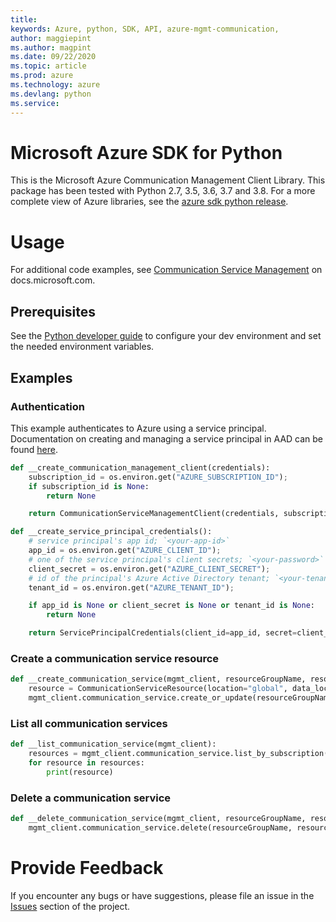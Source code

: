 ```yaml
---
title: 
keywords: Azure, python, SDK, API, azure-mgmt-communication, 
author: maggiepint
ms.author: magpint
ms.date: 09/22/2020
ms.topic: article
ms.prod: azure
ms.technology: azure
ms.devlang: python
ms.service: 
---
```


# Microsoft Azure SDK for Python

This is the Microsoft Azure Communication Management Client Library.
This package has been tested with Python 2.7, 3.5, 3.6, 3.7 and 3.8.
For a more complete view of Azure libraries, see the [azure sdk python release](https://aka.ms/azsdk/python/all).

# Usage

For additional code examples, see [Communication Service Management](https://docs.microsoft.com/python/api/overview/azure/)
on docs.microsoft.com.

## Prerequisites

See the [Python developer
guide](https://docs.microsoft.com/azure/developer/python/configure-local-development-environment?tabs=cmd)
to configure your dev environment and set the needed environment variables.

## Examples

### Authentication

This example authenticates to Azure using a service principal. Documentation on creating and managing a
service principal in AAD can be found
[here](https://docs.microsoft.com/azure/active-directory/develop/howto-create-service-principal-portal).

```python
def __create_communication_management_client(credentials):
    subscription_id = os.environ.get("AZURE_SUBSCRIPTION_ID");
    if subscription_id is None:
        return None

    return CommunicationServiceManagementClient(credentials, subscription_id)

def __create_service_principal_credentials():
    # service principal's app id; `<your-app-id>`
    app_id = os.environ.get("AZURE_CLIENT_ID");
    # one of the service principal's client secrets; `<your-password>`
    client_secret = os.environ.get("AZURE_CLIENT_SECRET");
    # id of the principal's Azure Active Directory tenant; `<your-tenant-id>`
    tenant_id = os.environ.get("AZURE_TENANT_ID");

    if app_id is None or client_secret is None or tenant_id is None:
        return None

    return ServicePrincipalCredentials(client_id=app_id, secret=client_secret, tenant=tenant_id)
```

### Create a communication service resource

```python
def __create_communication_service(mgmt_client, resourceGroupName, resourceName):
    resource = CommunicationServiceResource(location="global", data_location = "UnitedStates")
    mgmt_client.communication_service.create_or_update(resourceGroupName, resourceName, resource)
```

### List all communication services

```python
def __list_communication_service(mgmt_client):
    resources = mgmt_client.communication_service.list_by_subscription();
    for resource in resources:
        print(resource)
```

### Delete a communication service

```python
def __delete_communication_service(mgmt_client, resourceGroupName, resourceName):
    mgmt_client.communication_service.delete(resourceGroupName, resourceName)
```

# Provide Feedback

If you encounter any bugs or have suggestions, please file an issue in the
[Issues](https://github.com/Azure/azure-sdk-for-python/issues) section of the project.


